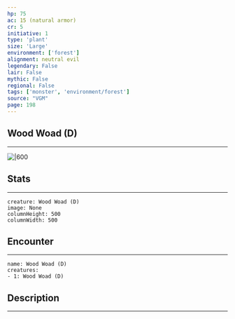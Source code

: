 ```yaml
---
hp: 75
ac: 15 (natural armor)
cr: 5
initiative: 1
type: 'plant'    
size: 'Large'
environment: ['forest']
alignment: neutral evil
legendary: False
lair: False
mythic: False
regional: False
tags: ['monster', 'environment/forest']
source: "VGM"
page: 198
---
```


## Wood Woad (D)
---

![|600](D:/Program%20Files/5e.tools/img/bestiary/VGM/Wood%20Woad.jpg)

## Stats
---

```statblock
creature: Wood Woad (D)
image: None
columnHeight: 500
columnWidth: 500
```

## Encounter
---

```encounter-table
name: Wood Woad (D)
creatures:
- 1: Wood Woad (D)
```

## Description
---




